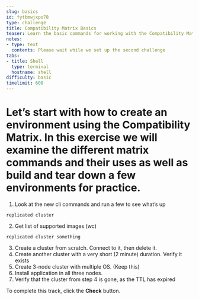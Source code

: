 ```yaml
---
slug: basics
id: fytbmwjxpo78
type: challenge
title: Compatibility Matrix Basics
teaser: Learn the basic commands for working with the Compatibility Matrix CLI.
notes:
- type: text
  contents: Please wait while we set up the second challenge
tabs:
- title: Shell
  type: terminal
  hostname: shell
difficulty: basic
timelimit: 600
---
```


Let’s start with how to create an environment using the Compatibility Matrix. In this exercise we will examine the different matrix commands and their uses as well as build and tear down a few environments for practice.
========================

1. Look at the new cli commands and run a few to see what’s up

``` replicated cluster ```

2. Get list of supported images (wc)

``` replicated cluster something ```

3. Create a cluster from scratch. Connect to it, then delete it.
4. Create another cluster with a very short (2 minute) duration. Verify it exists
5. Create 3-node cluster with multiple OS.  (Keep this)
6. Install application in all three nodes.
7. Verify that the cluster from step 4 is gone, as the TTL has expired


To complete this track, click the **Check** button.

